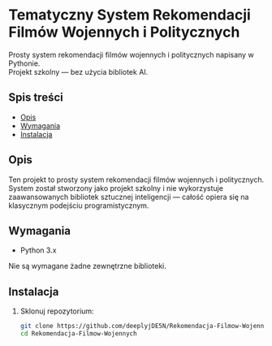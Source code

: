 # Tematyczny System Rekomendacji Filmów Wojennych i Politycznych

Prosty system rekomendacji filmów wojennych i politycznych napisany w Pythonie.  
Projekt szkolny — bez użycia bibliotek AI.

## Spis treści

- [Opis](#opis)
- [Wymagania](#wymagania)
- [Instalacja](#instalacja)

## Opis

Ten projekt to prosty system rekomendacji filmów wojennych i politycznych. System został stworzony jako projekt szkolny i nie wykorzystuje zaawansowanych bibliotek sztucznej inteligencji — całość opiera się na klasycznym podejściu programistycznym.

## Wymagania

- Python 3.x

Nie są wymagane żadne zewnętrzne biblioteki.

## Instalacja

1. Sklonuj repozytorium:
   ```bash
   git clone https://github.com/deeplyjDE5N/Rekomendacja-Filmow-Wojennych.git
   cd Rekomendacja-Filmow-Wojennych

